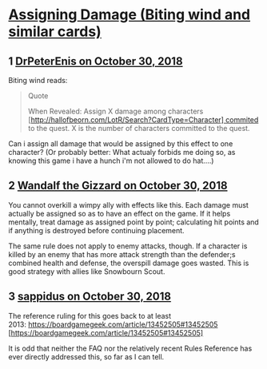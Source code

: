 # [Assigning Damage (Biting wind and similar cards)](https://community.fantasyflightgames.com/topic/285338-assigning-damage-biting-wind-and-similar-cards/)

## 1 [DrPeterEnis on October 30, 2018](https://community.fantasyflightgames.com/topic/285338-assigning-damage-biting-wind-and-similar-cards/?do=findComment&comment=3518667)

Biting wind reads:

> Quote
> 
> When Revealed: Assign X damage among characters [http://hallofbeorn.com/LotR/Search?CardType=Character] commited to the quest. X is the number of characters committed to the quest.

Can i assign all damage that would be assigned by this effect to one character? (Or probably better: What actualy forbids me doing so, as knowing this game i have a hunch i'm not allowed to do hat....)

## 2 [Wandalf the Gizzard on October 30, 2018](https://community.fantasyflightgames.com/topic/285338-assigning-damage-biting-wind-and-similar-cards/?do=findComment&comment=3518694)

You cannot overkill a wimpy ally with effects like this. Each damage must actually be assigned so as to have an effect on the game. If it helps mentally, treat damage as assigned point by point; calculating hit points and if anything is destroyed before continuing placement.

The same rule does not apply to enemy attacks, though. If a character is killed by an enemy that has more attack strength than the defender;s combined health and defense, the overspill damage goes wasted. This is good strategy with allies like Snowbourn Scout.

## 3 [sappidus on October 30, 2018](https://community.fantasyflightgames.com/topic/285338-assigning-damage-biting-wind-and-similar-cards/?do=findComment&comment=3518714)

The reference ruling for this goes back to at least 2013: https://boardgamegeek.com/article/13452505#13452505 [https://boardgamegeek.com/article/13452505#13452505]

It is odd that neither the FAQ nor the relatively recent Rules Reference has ever directly addressed this, so far as I can tell.

